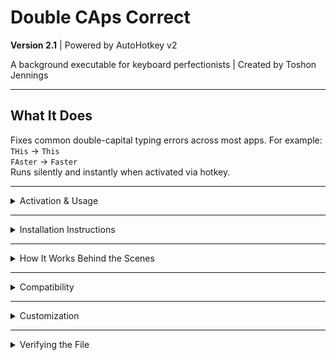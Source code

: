 # Double CAps Correct
**Version 2.1** | Powered by AutoHotkey v2

A background executable for keyboard perfectionists | Created by Toshon Jennings   

---

## What It Does
Fixes common double-capital typing errors across most apps. For example:  
`THis` → `This`  
`FAster` → `Faster`  
Runs silently and instantly when activated via hotkey.

---

<details>
<summary>Activation & Usage</summary>

**Hotkey:** `Windows Key + \`` (Win + backtick)  
Type in any app (Notepad, Word, etc.), then press the hotkey to clean up text.  

Some apps may block simulated input — see Compatibility below.

</details>

---

<details>
<summary>Installation Instructions</summary>

1. Download `DoubleCapsCorrect.exe`  
2. Save it anywhere (e.g. Desktop)  
3. Double-click to run — look for the “DoubleCapsCorrect” logo or green “H” in the system tray  
4. To auto-launch at startup:
   - Open File Explorer  
   - Type `shell:startup` in the address bar  
   - Place a shortcut to `DoubleCapsCorrect.exe` there

</details>

---

<details>
<summary>How It Works Behind the Scenes</summary>

- Selects all text in the current window (`Ctrl + A`)  
- Copies it to the clipboard (`Ctrl + C`)  
- Applies smart regex to fix doubled uppercase patterns  
- Pastes the cleaned text back (`Ctrl + V`)  

</details>

---

<details>
<summary>Compatibility</summary>

**✅ Works In:**
- Notepad, WordPad, Microsoft Word, LibreOffice Writer  
- Outlook, Obsidian, Craft, browser address bar

**❌ May Not Work In:**
- Web-based chat apps (Copilot, Discord, etc.)  
- Some email websites  
- OpenOffice Writer

</details>

---

<details>
<summary>Customization</summary>

Want a different hotkey or rule set?  
Edit the script with [AutoHotkey v2](https://www.autohotkey.com/) or contact Toshon at `toshon.tech@gmail.com`.

</details>

---

<details>
<summary>Verifying the File</summary>

You can verify this tool’s authenticity using a digital signature.

**Files Provided:**
- `DoubleCapsCorrect.exe`
- `DoubleCapsCorrect.sig`
- `Toshon_GPG_PublicKey.asc`

**Verify with:**
```bash
gpg --import Toshon_GPG_PublicKey.asc
gpg --verify DoubleCapsCorrect.sig DoubleCapsCorrect.exe
```
```
SHA256: 137d4c250f11b2415cb660cfeb8ce440f5341292f29640b09ec833af60740181
```


VirusTotal Report: https://www.virustotal.com/gui/file-analysis/ZmMzYzFmMTE3OTQ0MTFiODdiZTkzMThhYWRlOTc1YTE6MTc1Mjk0MzIzMQ==

---
© 2025 Toshon Jennings 
This utility is provided as-is. This utility is provided as-is under a GNU AFFERO GENERAL PUBLIC LICENSE.



